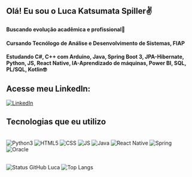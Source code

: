 ## Olá! Eu sou o Luca Katsumata Spiller✌️
#### Buscando evolução acadêmica e profissional📖
#### Cursando Tecnólogo de Análise e Desenvolvimento de Sistemas, FIAP
#### Estudando C#, C++ com Arduino, Java, Spring Boot 3, JPA-Hibernate, Python, JS, React Native, IA-Aprendizado de máquinas, Power BI, SQL, PL/SQL, Kotlin🤓<br>

## Acesse meu LinkedIn:
[![LinkedIn](https://img.shields.io/badge/LinkedIn-0077B5?style=for-the-badge&logo=linkedin&logoColor=white)](https://www.linkedin.com/in/luca-katsumata-spiller-7054a1208/)<br>

## Tecnologias que eu utilizo
<div style="display: inline_block"><br>
  <img align="center" alt="Python3" src="https://img.shields.io/badge/Python-3776AB?style=for-the-badge&logo=python&logoColor=white"/>
  <img align="center" alt="HTML5" src="https://img.shields.io/badge/HTML-239120?style=for-the-badge&logo=html5&logoColor=white"/>
  <img align="center" alt="CSS" src="https://img.shields.io/badge/CSS-239120?&style=for-the-badge&logo=css3&logoColor=white"/>
  <img align="center" alt="JS" src="https://img.shields.io/badge/JavaScript-F7DF1E?style=for-the-badge&logo=javascript&logoColor=black"/>
  <img align="center" alt="Java" src="https://img.shields.io/badge/Java-ED8B00?style=for-the-badge&logo=openjdk&logoColor=white"/>
  <img align="center" alt="React Native" src="https://img.shields.io/badge/React_Native-20232A?style=for-the-badge&logo=react&logoColor=61DAFB"/>
  <img align="center" alt="Spring" src="https://img.shields.io/badge/Spring-6DB33F?style=for-the-badge&logo=spring&logoColor=white"/>
  <img align="center" alt="Oracle" src="https://img.shields.io/badge/Oracle-F80000?style=for-the-badge&logo=Oracle&logoColor=white"/>
</div> <br> 

![Status GitHub Luca](https://github-readme-stats.vercel.app/api?username=LucaSSpiller&show_icons=true&theme=highcontrast)
![Top Langs](https://github-readme-stats.vercel.app/api/top-langs/?username=LucaSSpiller&layout=compact&theme=highcontrast)<br>

